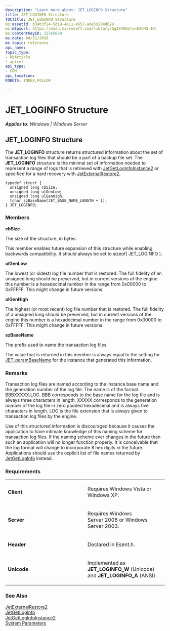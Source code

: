 ```yaml
---
description: "Learn more about: JET_LOGINFO Structure"
title: JET_LOGINFO Structure
TOCTitle: JET_LOGINFO Structure
ms:assetid: b34b3f24-5d19-4e11-a657-a0e59204d628
ms:mtpsurl: https://msdn.microsoft.com/library/Gg294063(v=EXCHG.10)
ms:contentKeyID: 32765678
ms.date: 04/11/2016
ms.topic: reference
api_name: 
topic_type: 
- kbArticle
- apiref
api_type: 
- COM
api_location: 
ROBOTS: INDEX,FOLLOW

---
```


# JET_LOGINFO Structure


_**Applies to:** Windows | Windows Server_

## JET_LOGINFO Structure

The **JET_LOGINFO** structure returns structured information about the set of transaction log files that should be a part of a backup file set. The **JET_LOGINFO** structure is the minimal set of information needed to represent a range of logs that is retrieved with [JetGetLogInfoInstance2](./jetgetloginfoinstance2-function.md) or specified for a hard recovery with [JetExternalRestore2](./jetexternalrestore2-function.md).

    typedef struct {
      unsigned long cbSize;
      unsigned long ulGenLow;
      unsigned long ulGenHigh;
      tchar szBaseName[JET_BASE_NAME_LENGTH + 1];
    } JET_LOGINFO;

### Members

**cbSize**

The size of the structure, in bytes.

This member enables future expansion of this structure while enabling backwards compatibility. It should always be set to sizeof( JET_LOGINFO ).

**ulGenLow**

The lowest (or oldest) log file number that is restored. The full fidelity of an unsigned long should be preserved, but in current versions of the engine this number is a hexadecimal number in the range from 0x00000 to 0xFFFFF. This might change in future versions.

**ulGenHigh**

The highest (or most recent) log file number that is restored. The full fidelity of a unsigned long should be preserved, but in current versions of the engine this number is a hexadecimal number in the range from 0x00000 to 0xFFFFF. This might change in future versions.

**szBaseName**

The prefix used to name the transaction log files.

The value that is returned in this member is always equal to the setting for [JET_paramBaseName](./transaction-log-parameters.md) for the instance that generated this information.

### Remarks

Transaction log files are named according to the instance base name and the generation number of the log file. The name is of the format BBBXXXXX.LOG. BBB corresponds to the base name for the log file and is always three characters in length. XXXXX corresponds to the generation number of the log file in zero padded hexadecimal and is always five characters in length. LOG is the file extension that is always given to transaction log files by the engine.

Use of this structured information is discouraged because it causes the application to have intimate knowledge of this naming scheme for transaction log files. If the naming scheme ever changes in the future then such an application will no longer function properly. It is conceivable that the log format will change to incorporate 8 hex digits in the future. Applications should use the explicit list of file names returned by [JetGetLogInfo](./jetgetloginfo-function.md) instead.

### Requirements

<table>
<colgroup>
<col style="width: 50%" />
<col style="width: 50%" />
</colgroup>
<tbody>
<tr class="odd">
<td><p><strong>Client</strong></p></td>
<td><p>Requires Windows Vista or Windows XP.</p></td>
</tr>
<tr class="even">
<td><p><strong>Server</strong></p></td>
<td><p>Requires Windows Server 2008 or Windows Server 2003.</p></td>
</tr>
<tr class="odd">
<td><p><strong>Header</strong></p></td>
<td><p>Declared in Esent.h.</p></td>
</tr>
<tr class="even">
<td><p><strong>Unicode</strong></p></td>
<td><p>Implemented as <strong>JET_LOGINFO_W</strong> (Unicode) and <strong>JET_LOGINFO_A</strong> (ANSI).</p></td>
</tr>
</tbody>
</table>


### See Also

[JetExternalRestore2](./jetexternalrestore2-function.md)  
[JetGetLogInfo](./jetgetloginfo-function.md)  
[JetGetLogInfoInstance2](./jetgetloginfoinstance2-function.md)  
[System Parameters](./extensible-storage-engine-system-parameters.md)
